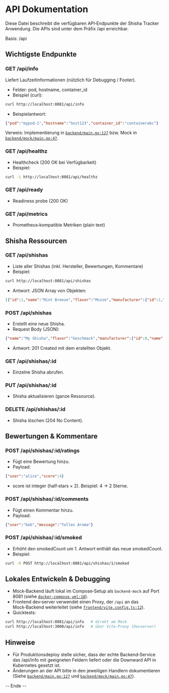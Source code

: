 # API Dokumentation

Diese Datei beschreibt die verfügbaren API‑Endpunkte der Shisha Tracker Anwendung.
Die APIs sind unter dem Präfix /api erreichbar.

Basis: /api

## Wichtigste Endpunkte

### GET /api/info
Liefert Laufzeitinformationen (nützlich für Debugging / Footer).
- Felder: pod, hostname, container_id
- Beispiel (curl):
```bash
curl http://localhost:8081/api/info
```
- Beispielantwort:
```json
{"pod":"mypod-1","hostname":"host123","container_id":"containerabc"}
```
Verweis: Implementierung in [`backend/main.go:127`](backend/main.go:127) bzw. Mock in [`backend/mock/main.go:47`](backend/mock/main.go:47).

### GET /api/healthz
- Healthcheck (200 OK bei Verfügbarkeit)
- Beispiel:
```bash
curl -i http://localhost:8081/api/healthz
```

### GET /api/ready
- Readiness probe (200 OK)

### GET /api/metrics
- Prometheus‑kompatible Metriken (plain text)

## Shisha Ressourcen

### GET /api/shishas
- Liste aller Shishas (inkl. Hersteller, Bewertungen, Kommentare)
- Beispiel:
```bash
curl http://localhost:8081/api/shishas
```
- Antwort: JSON Array von Objekten:
```json
[{"id":1,"name":"Mint Breeze","flavor":"Minze","manufacturer":{"id":1,"name":"Al Fakher"},"ratings":[...],"comments":[...],"smokedCount":0}]
```

### POST /api/shishas
- Erstellt eine neue Shisha.
- Request Body (JSON):
```json
{"name":"My Shisha","flavor":"Geschmack","manufacturer":{"id":0,"name":"Hersteller"}}
```
- Antwort: 201 Created mit dem erstellten Objekt.

### GET /api/shishas/:id
- Einzelne Shisha abrufen.

### PUT /api/shishas/:id
- Shisha aktualisieren (ganze Ressource).

### DELETE /api/shishas/:id
- Shisha löschen (204 No Content).

## Bewertungen & Kommentare

### POST /api/shishas/:id/ratings
- Fügt eine Bewertung hinzu.
- Payload:
```json
{"user":"alice","score":4}
```
- score ist integer (half‑stars × 2). Beispiel: 4 -> 2 Sterne.

### POST /api/shishas/:id/comments
- Fügt einen Kommentar hinzu.
- Payload:
```json
{"user":"bob","message":"Tolles Aroma"}
```

### POST /api/shishas/:id/smoked
- Erhöht den smokedCount um 1. Antwort enthält das neue smokedCount.
- Beispiel:
```bash
curl -X POST http://localhost:8081/api/shishas/1/smoked
```

## Lokales Entwickeln & Debugging

- Mock‑Backend läuft lokal im Compose‑Setup als `backend-mock` auf Port 8081 (siehe [`docker-compose.yml:18`](docker-compose.yml:18)).
- Frontend dev‑server verwendet einen Proxy, der `/api` an das Mock‑Backend weiterleitet (siehe [`frontend/vite.config.ts:12`](frontend/vite.config.ts:12)).
- Quicktests:
```bash
curl http://localhost:8081/api/info   # direkt am Mock
curl http://localhost:3000/api/info   # über Vite‑Proxy (Devserver)
```

## Hinweise

- Für Produktionsdeploy stelle sicher, dass der echte Backend‑Service das /api/info mit geeigneten Feldern liefert oder die Downward API in Kubernetes gesetzt ist.
- Änderungen an der API bitte in den jeweiligen Handlern dokumentieren (Siehe [`backend/main.go:127`](backend/main.go:127) und [`backend/mock/main.go:47`](backend/mock/main.go:47)).

-- Ende --